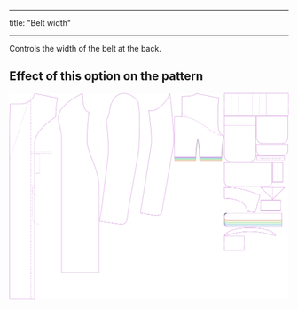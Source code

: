 - - -
title: "Belt width"
- - -

Controls the width of the belt at the back.

## Effect of this option on the pattern

![This image shows the effect of this option by superimposing several variants that have a different value for this option](carlita_beltwidth_sample.svg "Effect of this option on the pattern")

